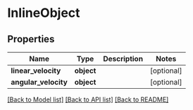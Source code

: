 # InlineObject

## Properties
Name | Type | Description | Notes
------------ | ------------- | ------------- | -------------
**linear_velocity** | **object** |  | [optional] 
**angular_velocity** | **object** |  | [optional] 

[[Back to Model list]](../README.md#documentation-for-models) [[Back to API list]](../README.md#documentation-for-api-endpoints) [[Back to README]](../README.md)


